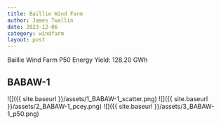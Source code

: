 ```yaml
---
title: Baillie Wind Farm
author: James Twallin
date: 2023-12-06
category: windfarm
layout: post
---
```

Baillie Wind Farm P50 Energy Yield: 128.20 GWh

BABAW-1
-------------
![]({{ site.baseurl }}/assets/1_BABAW-1_scatter.png)
![]({{ site.baseurl }}/assets/2_BABAW-1_pcey.png)
![]({{ site.baseurl }}/assets/3_BABAW-1_p50.png)

